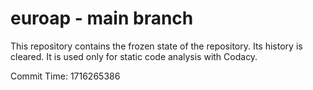 # euroap - main branch

This repository contains the frozen state of the repository.
Its history is cleared. It is used only for static code
analysis with Codacy.

Commit Time: 1716265386